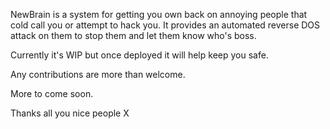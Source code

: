 NewBrain is a system for getting you own back on annoying people that cold call you or attempt to hack you.
It provides an automated reverse DOS attack on them to stop them and let them know who's boss.

Currently it's WIP but once deployed it will help keep you safe.

Any contributions are more than welcome.

More to come soon.

Thanks all you nice people X
